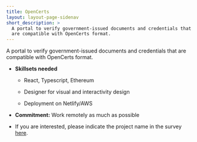 ```yaml
---
title: OpenCerts
layout: layout-page-sidenav
short_description: >
  A portal to verify government-issued documents and credentials that 
  are compatible with OpenCerts format.
---
```


A portal to verify government-issued documents and credentials that are compatible with OpenCerts format.

- **Skillsets needed**

  - React, Typescript, Ethereum

  - Designer for visual and interactivity design

  - Deployment on Netlify/AWS

- **Commitment:** Work remotely as much as possible

- If you are interested, please indicate the project name in the survey [here](https://go.gov.sg/govtech-volunteers).
